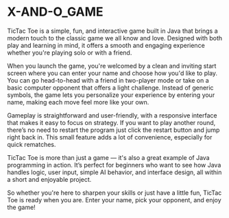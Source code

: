 # X-AND-O_GAME
TicTac Toe is a simple, fun, and interactive game built in Java that brings a modern touch to the classic game we all know and love. Designed with both play and learning in mind, it offers a smooth and engaging experience whether you're playing solo or with a friend.

When you launch the game, you're welcomed by a clean and inviting start screen where you can enter your name and choose how you'd like to play. You can go head-to-head with a friend in two-player mode or take on a basic computer opponent that offers a light challenge. Instead of generic symbols, the game lets you personalize your experience by entering your name, making each move feel more like your own.

Gameplay is straightforward and user-friendly, with a responsive interface that makes it easy to focus on strategy. If you want to play another round, there’s no need to restart the program just click the restart button and jump right back in. This small feature adds a lot of convenience, especially for quick rematches.

TicTac Toe is more than just a game — it's also a great example of Java programming in action. It’s perfect for beginners who want to see how Java handles logic, user input, simple AI behavior, and interface design, all within a short and enjoyable project.

So whether you're here to sharpen your skills or just have a little fun, TicTac Toe is ready when you are. Enter your name, pick your opponent, and enjoy the game!
